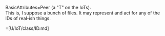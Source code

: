 BasicAttributes=Peer (a "T" on the IoTs).  <br>This is, I suppose a bunch of files.  It may represent and act for any of the IDs of real-ish things. 

=[U/IoT/class/ID.md]